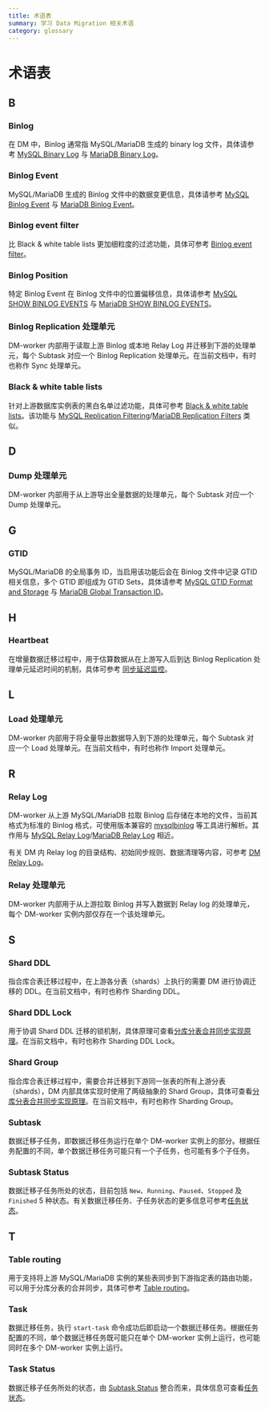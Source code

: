 ```yaml
---
title: 术语表
summary: 学习 Data Migration 相关术语
category: glossary
---
```


# 术语表

## B

### Binlog

在 DM 中，Binlog 通常指 MySQL/MariaDB 生成的 binary log 文件，具体请参考 [MySQL Binary Log](https://dev.mysql.com/doc/internals/en/binary-log.html) 与 [MariaDB Binary Log](https://mariadb.com/kb/en/library/binary-log/)。

### Binlog Event

MySQL/MariaDB 生成的 Binlog 文件中的数据变更信息，具体请参考 [MySQL Binlog Event](https://dev.mysql.com/doc/internals/en/binlog-event.html) 与 [MariaDB Binlog Event](https://mariadb.com/kb/en/library/1-binlog-events/)。

### Binlog event filter

比 Black & white table lists 更加细粒度的过滤功能，具体可参考 [Binlog event filter](/dev/reference/tools/data-migration/overview.md#binlog-event-filter)。

### Binlog Position

特定 Binlog Event 在 Binlog 文件中的位置偏移信息，具体请参考 [MySQL SHOW BINLOG EVENTS](https://dev.mysql.com/doc/refman/8.0/en/show-binlog-events.html) 与 [MariaDB SHOW BINLOG EVENTS](https://mariadb.com/kb/en/library/show-binlog-events/)。

### Binlog Replication 处理单元

DM-worker 内部用于读取上游 Binlog 或本地 Relay Log 并迁移到下游的处理单元，每个 Subtask 对应一个 Binlog Replication 处理单元。在当前文档中，有时也称作 Sync 处理单元。

### Black & white table lists

针对上游数据库实例表的黑白名单过滤功能，具体可参考 [Black & white table lists](/dev/reference/tools/data-migration/overview.md#black--white-table-lists)。该功能与 [MySQL Replication Filtering](https://dev.mysql.com/doc/refman/5.6/en/replication-rules.html)/[MariaDB Replication Filters](https://mariadb.com/kb/en/library/replication-filters/) 类似。

## D

### Dump 处理单元

DM-worker 内部用于从上游导出全量数据的处理单元，每个 Subtask 对应一个 Dump 处理单元。

## G

### GTID

MySQL/MariaDB 的全局事务 ID，当启用该功能后会在 Binlog 文件中记录 GTID 相关信息，多个 GTID 即组成为 GTID Sets，具体请参考 [MySQL GTID Format and Storage](https://dev.mysql.com/doc/refman/5.7/en/replication-gtids-concepts.html) 与 [MariaDB Global Transaction ID](https://mariadb.com/kb/en/library/gtid/)。

## H

### Heartbeat

在增量数据迁移过程中，用于估算数据从在上游写入后到达 Binlog Replication 处理单元延迟时间的机制，具体可参考 [同步延迟监控](/dev/reference/tools/data-migration/features#同步延迟监控)。

## L

### Load 处理单元

DM-worker 内部用于将全量导出数据导入到下游的处理单元，每个 Subtask 对应一个 Load 处理单元。在当前文档中，有时也称作 Import 处理单元。

## R

### Relay Log

DM-worker 从上游 MySQL/MariaDB 拉取 Binlog 后存储在本地的文件，当前其格式为标准的 Binlog 格式，可使用版本兼容的 [mysqlbinlog](https://dev.mysql.com/doc/refman/8.0/en/mysqlbinlog.html) 等工具进行解析。其作用与 [MySQL Relay Log](https://dev.mysql.com/doc/refman/5.7/en/slave-logs-relaylog.html)/[MariaDB Relay Log](https://mariadb.com/kb/en/library/relay-log/) 相近。

有关 DM 内 Relay log 的目录结构、初始同步规则、数据清理等内容，可参考 [DM Relay Log](https://pingcap.com/docs-cn/stable/reference/tools/data-migration/relay-log/)。

### Relay 处理单元

DM-worker 内部用于从上游拉取 Binlog 并写入数据到 Relay log 的处理单元，每个 DM-worker 实例内部仅存在一个该处理单元。

## S

### Shard DDL

指合库合表迁移过程中，在上游各分表（shards）上执行的需要 DM 进行协调迁移的 DDL。在当前文档中，有时也称作 Sharding DDL。

### Shard DDL Lock

用于协调 Shard DDL 迁移的锁机制，具体原理可查看[分库分表合并同步实现原理](/dev/reference/tools/data-migration/features/shard-merge.md#实现原理)。在当前文档中，有时也称作 Sharding DDL Lock。

### Shard Group

指合库合表迁移过程中，需要合并迁移到下游同一张表的所有上游分表（shards），DM 内部具体实现时使用了两级抽象的 Shard Group，具体可查看[分库分表合并同步实现原理](/dev/reference/tools/data-migration/features/shard-merge.md#实现原理)。在当前文档中，有时也称作 Sharding Group。

### Subtask

数据迁移子任务，即数据迁移任务运行在单个 DM-worker 实例上的部分。根据任务配置的不同，单个数据迁移任务可能只有一个子任务，也可能有多个子任务。

### Subtask Status

数据迁移子任务所处的状态，目前包括 `New`、`Running`、`Paused`、`Stopped` 及 `Finished` 5 种状态。有关数据迁移任务、子任务状态的更多信息可参考[任务状态](/dev/reference/tools/data-migration/query-status.md#任务状态)。

## T

### Table routing

用于支持将上游 MySQL/MariaDB 实例的某些表同步到下游指定表的路由功能，可以用于分库分表的合并同步，具体可参考 [Table routing](/dev/reference/tools/data-migration/features/overview.md#table-routing)。

### Task

数据迁移任务，执行 `start-task` 命令成功后即启动一个数据迁移任务。根据任务配置的不同，单个数据迁移任务既可能只在单个 DM-worker 实例上运行，也可能同时在多个 DM-worker 实例上运行。

### Task Status

数据迁移子任务所处的状态，由 [Subtask Status](#subtask-status) 整合而来，具体信息可查看[任务状态](/dev/reference/tools/data-migration/query-status.md#任务状态)。
